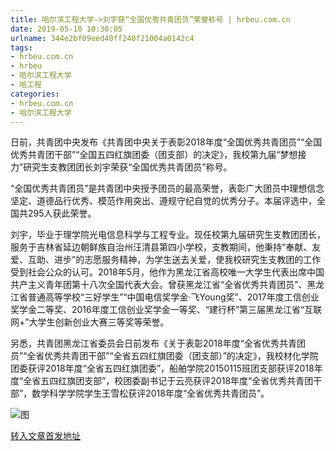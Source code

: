 ```yaml
---
title: 哈尔滨工程大学->刘宇获“全国优秀共青团员”荣誉称号 | hrbeu.com.cn
date: 2019-05-10 10:30:05
urlname: 344e2bf09eed40ff240f21004a0142c4
tags: 
- hrbeu.com.cn
- hrbeu
- 哈尔滨工程大学
- 哈工程
categories:
- hrbeu.com.cn
- 哈尔滨工程大学
---
```



日前，共青团中央发布《共青团中央关于表彰2018年度“全国优秀共青团员”“全国优秀共青团干部”“全国五四红旗团委（团支部）的决定》，我校第九届“梦想接力”研究生支教团团长刘宇荣获“全国优秀共青团员”称号。

“全国优秀共青团员”是共青团中央授予团员的最高荣誉，表彰广大团员中理想信念坚定、道德品行优秀、模范作用突出、遵规守纪自觉的优秀分子。本届评选中，全国共295人获此荣誉。

刘宇，毕业于理学院光电信息科学与工程专业。现任校第九届研究生支教团团长，服务于吉林省延边朝鲜族自治州汪清县第四小学校，支教期间，他秉持“奉献、友爱、互助、进步”的志愿服务精神，为学生送去关爱，使我校研究生支教团的工作受到社会公众的认可。2018年5月，他作为黑龙江省高校唯一大学生代表出席中国共产主义青年团第十八次全国代表大会。曾获黑龙江省“全省优秀共青团员”、黑龙江省普通高等学校“三好学生”“中国电信奖学金·飞Young奖”、2017年度工信创业奖学金二等奖、2016年度工信创业奖学金一等奖、“建行杯”第三届黑龙江省“互联网+”大学生创新创业大赛三等奖等荣誉。

另悉，共青团黑龙江省委员会日前发布《关于表彰2018年度“全省优秀共青团员”“全省优秀共青团干部”“全省五四红旗团委（团支部）”的决定》，我校材化学院团委获评2018年度“全省五四红旗团委”，船舶学院20150115班团支部获评2018年度“全省五四红旗团支部”，校团委副书记于云亮获评2018年度“全省优秀共青团干部”，数学科学学院学生王雪松获评2018年度“全省优秀共青团员”。



![图](http://gongxue.cn/news/UploadFiles_4906/201905/2019050911164242.jpg)

[转入文章首发地址](http://gongxue.cn/news/2019/201905/news_195331.html)